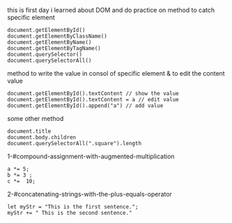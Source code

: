 this is first day
i learned about DOM and do practice on method to catch specific element
```
document.getElementById()
document.getElementByClassName()
document.getElementByName()
document.getElementByTagName()
document.querySelector()
document.querySelectorAll()
```

method to write the value in consol of specific element & to edit the content value
```
document.getElementById().textContent // show the value
document.getElementById().textContent = a // edit value
document.getElementById().append("a") // add value
```

some other method
```
document.title
document.body.children
document.querySelectorAll(".square").length
```
1-#compound-assignment-with-augmented-multiplication
```
a *= 5;
b *= 3 ;
c *=  10;
```
2-#concatenating-strings-with-the-plus-equals-operator
```
let myStr = "This is the first sentence.";
myStr += " This is the second sentence."
```

